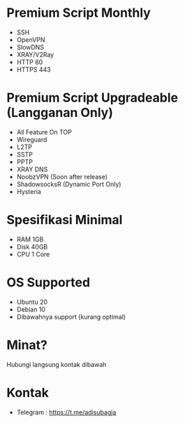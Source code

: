 # Premium Script Monthly
- SSH
- OpenVPN
- SlowDNS
- XRAY/V2Ray
- HTTP 80
- HTTPS 443
# Premium Script Upgradeable (Langganan Only)
- All Feature On TOP
- Wireguard
- L2TP
- SSTP
- PPTP
- XRAY DNS
- NoobzVPN (Soon after release)
- ShadowsocksR (Dynamic Port Only)
- Hysteria
# Spesifikasi Minimal
- RAM 1GB
- Disk 40GB
- CPU 1 Core
# OS Supported
- Ubuntu 20
- Debian 10
- Dibawahnya support (kurang optimal)
# Minat?
Hubungi langsung kontak dibawah
# Kontak
- Telegram : https://t.me/adisubagja
